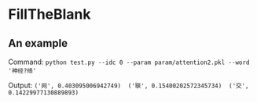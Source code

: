 # FillTheBlank
## An example
Command:
`python test.py --idc 0 --param param/attention2.pkl --word '神经?络'`

Output:
`('网', 0.403095006942749)  ('联', 0.15400202572345734)  ('交', 0.14229977130889893)`
